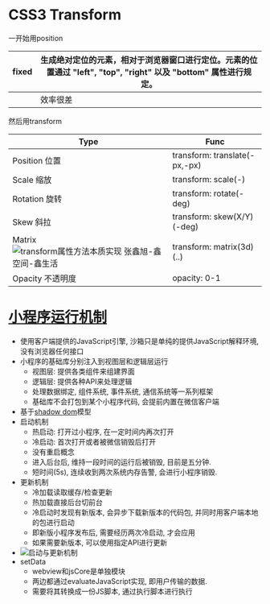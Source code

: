 # CSS3 Transform

一开始用position

| fixed | 生成绝对定位的元素，相对于浏览器窗口进行定位。元素的位置通过 "left", "top", "right" 以及 "bottom" 属性进行规定。 |
| ----- | ------------------------------------------------------------ |
|       | 效率很差                                                     |

然后用transform

| **Type**                                                     | **Func**                      |
| ------------------------------------------------------------ | ----------------------------- |
| Position 位置                                                | transform: translate(-px,-px) |
| Scale 缩放                                                   | transform: scale(-)           |
| Rotation 旋转                                                | transform: rotate(-deg)       |
| Skew 斜拉                                                    | transform: skew(X/Y)(-deg)    |
| Matrix ![transform属性方法本质实现 张鑫旭-鑫空间-鑫生活](http://image.zhangxinxu.com/image/blog/201206/matrix-skew-scale-rotate-translate.gif) | transform: matrix(3d)(..)     |
| Opacity 不透明度                                             | opacity: 0-1                  |

# [小程序运行机制](https://segmentfault.com/a/1190000019131399)

- 使用客户端提供的JavaScript引擎, 沙箱只是单纯的提供JavaScript解释环境, 没有浏览器任何接口
- 小程序的基础库分别注入到视图层和逻辑层运行
  - 视图层: 提供各类组件来组建界面
  - 逻辑层: 提供各种API来处理逻辑
  - 处理数据绑定, 组件系统, 事件系统, 通信系统等一系列框架
  - 基础库不会打包到某个小程序代码, 会提前内置在微信客户端
- 基于[shadow dom](https://developer.mozilla.org/en-US/docs/Web/Web_Components/Using_shadow_DOM)模型
- 启动机制
  - 热启动: 打开过小程序, 在一定时间内再次打开
  - 冷启动: 首次打开或者被微信销毁后打开
  - 没有重启概念
  - 进入后台后, 维持一段时间的运行后被销毁, 目前是五分钟.
  - 短时间(5s), 连续收到两次系统内存告警, 会进行小程序销毁.
- 更新机制
  - 冷加载读取缓存/检查更新
  - 热加载直接后台切前台
  - 冷启动时发现有新版本, 会异步下载新版本的代码包, 并同时用客户端本地的包进行启动
  - 即新版小程序发布后, 需要经历两次冷启动, 才会应用
  - 如果需要新版本, 可以使用指定API进行更新
- ![启动与更新机制](https://segmentfault.com/img/bVbsq3u?w=826&h=429)
- setData
  - webview和jsCore是单独模块
  - 两边都通过evaluateJavaScript实现, 即用户传输的数据.
  - 需要将其转换成一份JS脚本, 通过执行脚本进行执行